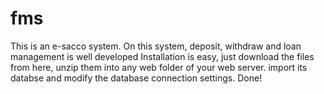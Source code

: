 # fms
This is an e-sacco system. On this system, deposit, withdraw and loan management is well developed
Installation is easy, just download the files from here, unzip them into any web folder of your web server. import its databse and modify the database connection settings.
Done!
